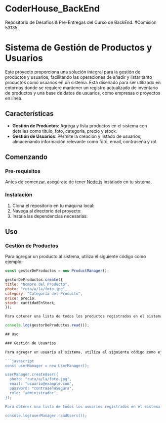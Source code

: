 # CoderHouse_BackEnd
 Repositorio de Desafios & Pre-Entregas del Curso de BackEnd. #Comisión 53135
# Sistema de Gestión de Productos y Usuarios

Este proyecto proporciona una solución integral para la gestión de productos y usuarios, facilitando las operaciones de añadir y listar tanto productos como usuarios en un sistema. Está diseñado para ser utilizado en entornos donde se requiere mantener un registro actualizado de inventario de productos y una base de datos de usuarios, como empresas o proyectos en línea.

## Características

- **Gestión de Productos**: Agrega y lista productos en el sistema con detalles como título, foto, categoría, precio y stock.
- **Gestión de Usuarios**: Permite la creación y listado de usuarios, almacenando información relevante como foto, email, contraseña y rol.

## Comenzando

### Pre-requisitos

Antes de comenzar, asegúrate de tener [Node.js](https://nodejs.org/) instalado en tu sistema.

### Instalación

1. Clona el repositorio en tu máquina local:
2. Navega al directorio del proyecto:
3. Instala las dependencias necesarias:


## Uso

### Gestión de Productos

Para agregar un producto al sistema, utiliza el siguiente código como ejemplo:

```javascript
const gestorDeProductos = new ProductManager();

gestorDeProductos.create({
title: "Nombre del Producto",
photo: "ruta/a/la/foto.jpg",
category: "Categoría del Producto",
price: precio,
stock: cantidadEnStock,
});

Para obtener una lista de todos los productos registrados en el sistema:

console.log(gestorDeProductos.read());

## Uso

### Gestión de Usuarios

Para agregar un usuario al sistema, utiliza el siguiente código como ejemplo:

```javascript
const userManager = new UserManager();

userManager.createUser({
  photo: "ruta/a/la/foto.jpg",
  email: "usuario@example.com",
  password: "contraseñaSegura",
  role: "administrador",
});

Para obtener una lista de todos los usuarios registrados en el sistema:

console.log(userManager.readUsers());

